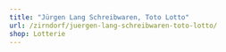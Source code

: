 ```yaml
---
title: "Jürgen Lang Schreibwaren, Toto Lotto"
url: /zirndorf/juergen-lang-schreibwaren-toto-lotto/
shop: Lotterie
---
```

